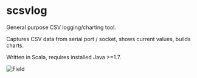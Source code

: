 # scsvlog
General purpose CSV logging/charting tool.

Captures CSV data from serial port / socket, shows current values, builds charts.

Written in Scala, requires installed Java >=1.7.

![Field](https://raw.githubusercontent.com/tardigrade888/scsvlog/master/repo/doc/pics/scsvlog01.png)
